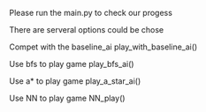 Please run the main.py to check our progess

There are serveral options could be chose

Compet with the baseline_ai
play_with_baseline_ai()

Use bfs to play game
play_bfs_ai()

Use a* to play game
play_a_star_ai()

Use NN to play game
NN_play()

